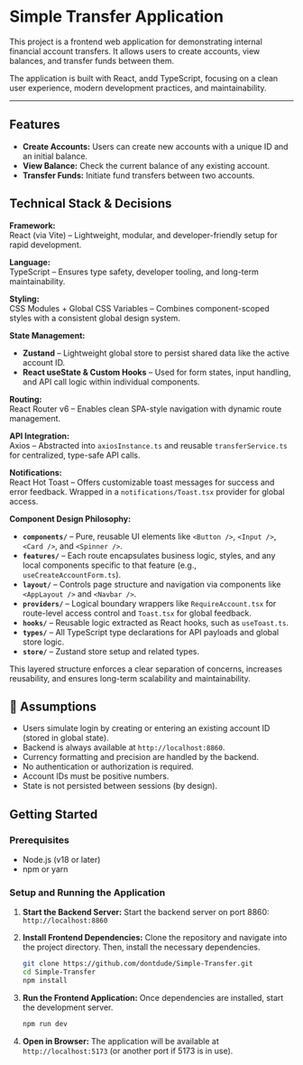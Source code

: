 # Simple Transfer Application

This project is a frontend web application for demonstrating internal financial account transfers. It allows users to create accounts, view balances, and transfer funds between them.

The application is built with React, andd TypeScript, focusing on a clean user experience, modern development practices, and maintainability.

***

## Features

*   **Create Accounts:** Users can create new accounts with a unique ID and an initial balance.
*   **View Balance:** Check the current balance of any existing account.
*   **Transfer Funds:** Initiate fund transfers between two accounts.

## Technical Stack & Decisions

**Framework:**  
React (via Vite) – Lightweight, modular, and developer-friendly setup for rapid development.

**Language:**  
TypeScript – Ensures type safety, developer tooling, and long-term maintainability.

**Styling:**  
CSS Modules + Global CSS Variables – Combines component-scoped styles with a consistent global design system.

**State Management:**  
- **Zustand** – Lightweight global store to persist shared data like the active account ID.
- **React useState & Custom Hooks** – Used for form states, input handling, and API call logic within individual components.

**Routing:**  
React Router v6 – Enables clean SPA-style navigation with dynamic route management.

**API Integration:**  
Axios – Abstracted into `axiosInstance.ts` and reusable `transferService.ts` for centralized, type-safe API calls.

**Notifications:**  
React Hot Toast – Offers customizable toast messages for success and error feedback. Wrapped in a `notifications/Toast.tsx` provider for global access.

**Component Design Philosophy:**  
- **`components/`** – Pure, reusable UI elements like `<Button />`, `<Input />`, `<Card />`, and `<Spinner />`.
- **`features/`** – Each route encapsulates business logic, styles, and any local components specific to that feature (e.g., `useCreateAccountForm.ts`).
- **`layout/`** – Controls page structure and navigation via components like `<AppLayout />` and `<Navbar />`.
- **`providers/`** – Logical boundary wrappers like `RequireAccount.tsx` for route-level access control and `Toast.tsx` for global feedback.
- **`hooks/`** – Reusable logic extracted as React hooks, such as `useToast.ts`.
- **`types/`** – All TypeScript type declarations for API payloads and global store logic.
- **`store/`** – Zustand store setup and related types.

This layered structure enforces a clear separation of concerns, increases reusability, and ensures long-term scalability and maintainability.

## 📌 Assumptions

- Users simulate login by creating or entering an existing account ID (stored in global state).
- Backend is always available at `http://localhost:8860`.
- Currency formatting and precision are handled by the backend.
- No authentication or authorization is required.
- Account IDs must be positive numbers.
- State is not persisted between sessions (by design).


## Getting Started

### Prerequisites

*   Node.js (v18 or later)
*   npm or yarn

### Setup and Running the Application

1.  **Start the Backend Server:**
    Start the backend server on port 8860: `http://localhost:8860`

2.  **Install Frontend Dependencies:**
    Clone the repository and navigate into the project directory. Then, install the necessary dependencies.
    ```bash
    git clone https://github.com/dontdude/Simple-Transfer.git
    cd Simple-Transfer
    npm install
    ```

3.  **Run the Frontend Application:**
    Once dependencies are installed, start the development server.
    ```bash
    npm run dev
    ```

4.  **Open in Browser:**
    The application will be available at `http://localhost:5173` (or another port if 5173 is in use).
